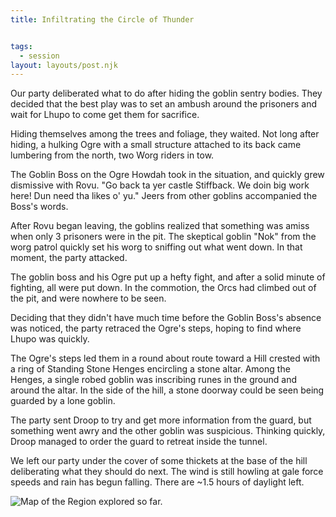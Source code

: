 ```yaml
---
title: Infiltrating the Circle of Thunder


tags:
  - session
layout: layouts/post.njk
---
```


Our party deliberated what to do after hiding the goblin sentry bodies. They decided that the best play was to set an ambush around the prisoners and wait for Lhupo to come get them for sacrifice.

Hiding themselves among the trees and foliage, they waited. Not long after hiding, a hulking Ogre with a small structure attached to its back came lumbering from the north, two Worg riders in tow.

The Goblin Boss on the Ogre Howdah took in the situation, and quickly grew dismissive with Rovu. "Go back ta yer castle Stiffback. We doin big work here! Dun need tha likes o' yu." Jeers from other goblins accompanied the Boss's words.

After Rovu began leaving, the goblins realized that something was amiss when only 3 prisoners were in the pit. The skeptical goblin "Nok" from the worg patrol quickly set his worg to sniffing out what went down. In that moment, the party attacked.

The goblin boss and his Ogre put up a hefty fight, and after a solid minute of fighting, all were put down. In the commotion, the Orcs had climbed out of the pit, and were nowhere to be seen.

Deciding that they didn't have much time before the Goblin Boss's absence was noticed, the party retraced the Ogre's steps, hoping to find where Lhupo was quickly.

The Ogre's steps led them in a round about route toward a Hill crested with a ring of Standing Stone Henges encircling a stone altar. Among the Henges, a single robed goblin was inscribing runes in the ground and around the altar. In the side of the hill, a stone doorway could be seen being guarded by a lone goblin.

The party sent Droop to try and get more information from the guard, but something went awry and the other goblin was suspicious. Thinking quickly, Droop managed to order the guard to retreat inside the tunnel.

We left our party under the cover of some thickets at the base of the hill deliberating what they should do next. The wind is still howling at gale force speeds and rain has begun falling. There are ~1.5 hours of daylight left.

![Map of the Region explored so far.]({{site.baseurl}}/img/map-feb-4.png)